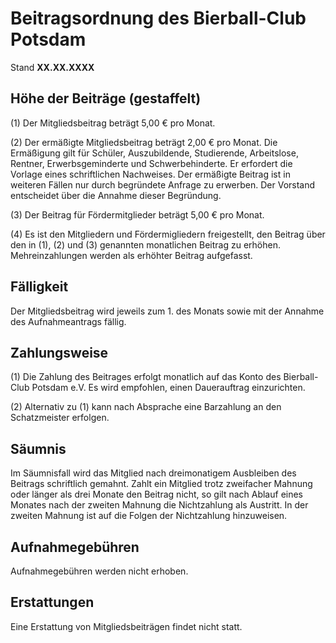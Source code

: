 # Beitragsordnung des Bierball-Club Potsdam

Stand **XX.XX.XXXX**

## Höhe der Beiträge (gestaffelt)

(1) Der Mitgliedsbeitrag beträgt 5,00 € pro Monat.

(2) Der ermäßigte Mitgliedsbeitrag beträgt 2,00 € pro Monat. Die Ermäßigung gilt für Schüler, Auszubildende, Studierende, Arbeitslose, Rentner, Erwerbsgeminderte und Schwerbehinderte. Er erfordert die Vorlage eines schriftlichen Nachweises. Der ermäßigte Beitrag ist in weiteren Fällen nur durch begründete Anfrage zu erwerben. Der Vorstand entscheidet über die Annahme dieser Begründung.

(3) Der Beitrag für Fördermitglieder beträgt 5,00 € pro Monat.

(4) Es ist den Mitgliedern und Fördermigliedern freigestellt, den Beitrag über den in (1), (2) und (3) genannten monatlichen Beitrag zu erhöhen. Mehreinzahlungen werden als erhöhter Beitrag aufgefasst.

## Fälligkeit

Der Mitgliedsbeitrag wird jeweils zum 1. des Monats sowie mit der Annahme des Aufnahmeantrags fällig.

## Zahlungsweise

(1) Die Zahlung des Beitrages erfolgt monatlich auf das Konto des Bierball-Club Potsdam e.V. Es wird empfohlen, einen Dauerauftrag einzurichten.

(2) Alternativ zu (1) kann nach Absprache eine Barzahlung an den Schatzmeister erfolgen.

## Säumnis

Im Säumnisfall wird das Mitglied nach dreimonatigem Ausbleiben des Beitrags schriftlich gemahnt.
Zahlt ein Mitglied trotz zweifacher Mahnung oder länger als drei Monate den Beitrag nicht, so gilt nach Ablauf eines Monates nach der zweiten Mahnung die Nichtzahlung als Austritt.
In der zweiten Mahnung ist auf die Folgen der Nichtzahlung hinzuweisen.

## Aufnahmegebühren

Aufnahmegebühren werden nicht erhoben.

## Erstattungen

Eine Erstattung von Mitgliedsbeiträgen findet nicht statt.


